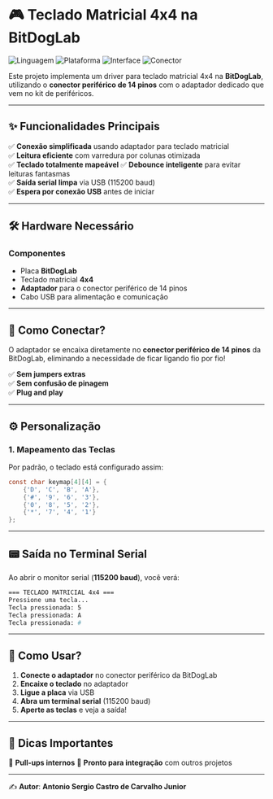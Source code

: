 # 🎮 Teclado Matricial 4x4 na BitDogLab 

![Linguagem](https://img.shields.io/badge/Linguagem-C-blue.svg)  ![Plataforma](https://img.shields.io/badge/Plataforma-BitDogLab_Pico-purple.svg)  ![Interface](https://img.shields.io/badge/Interface-USB%20Serial-green.svg)  ![Conector](https://img.shields.io/badge/Conector-Peripheral_14pin-orange.svg)  

Este projeto implementa um driver para teclado matricial 4x4 na **BitDogLab**, utilizando o **conector periférico de 14 pinos** com o adaptador dedicado que vem no kit de periféricos.


---

## ✨ **Funcionalidades Principais**  

✅ **Conexão simplificada** usando adaptador para teclado matricial  
✅ **Leitura eficiente** com varredura por colunas otimizada  
✅ **Teclado totalmente mapeável**
✅ **Debounce inteligente** para evitar leituras fantasmas  
✅ **Saída serial limpa** via USB (115200 baud)  
✅ **Espera por conexão USB** antes de iniciar  

---

## 🛠️ **Hardware Necessário**  

### **Componentes**  
- Placa **BitDogLab**  
- Teclado matricial **4x4**  
- **Adaptador** para o conector periférico de 14 pinos
- Cabo USB para alimentação e comunicação  

---

## 🔌 **Como Conectar?**  

O adaptador se encaixa diretamente no **conector periférico de 14 pinos** da BitDogLab, eliminando a necessidade de ficar ligando fio por fio!  

✅ **Sem jumpers extras**  
✅ **Sem confusão de pinagem**  
✅ **Plug and play**  

---

## ⚙️ **Personalização**  

### **1. Mapeamento das Teclas**  
Por padrão, o teclado está configurado assim:  

```c
const char keymap[4][4] = {
    {'D', 'C', 'B', 'A'},
    {'#', '9', '6', '3'},
    {'0', '8', '5', '2'},
    {'*', '7', '4', '1'}
};
```
---

## 📟 **Saída no Terminal Serial**  

Ao abrir o monitor serial (**115200 baud**), você verá:  

```bash
=== TECLADO MATRICIAL 4x4 ===
Pressione uma tecla...
Tecla pressionada: 5
Tecla pressionada: A
Tecla pressionada: #
```

---

## 🚀 **Como Usar?**  

1. **Conecte o adaptador** no conector periférico da BitDogLab  
2. **Encaixe o teclado** no adaptador  
3. **Ligue a placa** via USB  
4. **Abra um terminal serial** (115200 baud)  
5. **Aperte as teclas** e veja a saída!  

---

## 📌 **Dicas Importantes**  

🔹 **Pull-ups internos** 
🔹 **Pronto para integração** com outros projetos  

---

✍️ **Autor**: **Antonio Sergio Castro de Carvalho Junior**  
